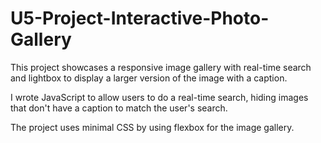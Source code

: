 # U5-Project-Interactive-Photo-Gallery
This project showcases a responsive image gallery with real-time search and lightbox to display a larger version of the image with a caption. 

I wrote JavaScript to allow users to do a real-time search, hiding images that don't have a caption to match the user's search. 

The project uses minimal CSS by using flexbox for the image gallery.

